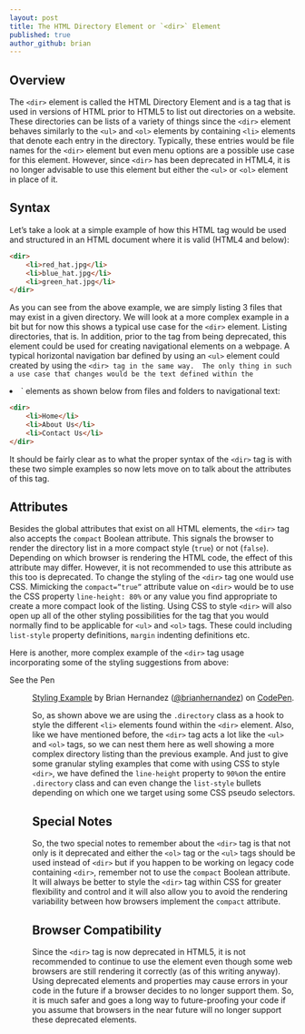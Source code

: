 ```yaml
---
layout: post
title: The HTML Directory Element or `<dir>` Element
published: true
author_github: brian
---
```


## Overview
The `<dir>` element is called the HTML Directory Element and is a tag that is used in versions of HTML prior to HTML5 to list out directories on a website.  These directories can be lists of a variety of things since the `<dir>` element behaves similarly to the `<ul>` and `<ol>` elements by containing `<li>` elements that denote each entry in the directory.  Typically, these entries would be file names for the `<dir>` element but even menu options are a possible use case for this element.  However, since `<dir>` has been deprecated in HTML4, it is no longer advisable to use this element but either the `<ul>` or `<ol>` element in place of it.
## SyntaxLet’s take a look at a simple example of how this HTML tag would be used and structured in an HTML document where it is valid (HTML4 and below):

```html<dir>	<li>red_hat.jpg</li>	<li>blue_hat.jpg</li>	<li>green_hat.jpg</li></dir>```
	As you can see from the above example, we are simply listing 3 files that may exist in a given directory.  We will look at a more complex example in a bit but for now this shows a typical use case for the `<dir>` element.  Listing directories, that is.  In addition, prior to the tag from being deprecated, this element could be used for creating navigational elements on a webpage.  A typical horizontal navigation bar defined by using an `<ul>` element could created by using the `<dir> tag in the same way.  The only thing in such a use case that changes would be the text defined within the `<li>` elements as shown below from files and folders to navigational text:
```html<dir>	<li>Home</li>	<li>About Us</li>	<li>Contact Us</li></dir>```		It should be fairly clear as to what the proper syntax of the `<dir>` tag is with these two simple examples so now lets move on to talk about the attributes of this tag.## Attributes
Besides the global attributes that exist on all HTML elements, the `<dir>` tag also accepts the `compact` Boolean attribute.  This signals the browser to render the directory list in a more compact style (`true`) or not (`false`).  Depending on which browser is rendering the HTML code, the effect of this attribute may differ.  However, it is not recommended to use this attribute as this too is deprecated.  To change the styling of the `<dir>` tag one would use CSS.  Mimicking the `compact=”true”` attribute value on `<dir>` would be to use the CSS property `line-height: 80%` or any value you find appropriate to create a more compact look of the listing.  Using CSS to style `<dir>` will also open up all of the other styling possibilities for the tag that you would normally find to be applicable for `<ul>` and `<ol>` tags.  These could including `list-style` property definitions, `margin` indenting definitions etc.Here is another, more complex example of the `<dir>` tag usage incorporating some of the styling suggestions from above:

<p data-height="265" data-theme-id="dark" data-slug-hash="VjGapX" data-default-tab="html,result" data-user="brianhernandez" data-embed-version="2" class="codepen">See the Pen <a href="https://codepen.io/brianhernandez/pen/VjGapX/"><dir> Styling Example</a> by Brian Hernandez (<a href="http://codepen.io/brianhernandez">@brianhernandez</a>) on <a href="http://codepen.io">CodePen</a>.</p>
<script async src="//assets.codepen.io/assets/embed/ei.js"></script>
So, as shown above we are using the `.directory` class as a hook to style the different `<li>` elements found within the `<dir>` element.  Also, like we have mentioned before, the `<dir>` tag acts a lot like the `<ul>` and `<ol>` tags, so we can nest them here as well showing a more complex directory listing than the previous example.  And just to give some granular styling examples that come with using CSS to style `<dir>`, we have defined the `line-height` property to `90%`on the entire `.directory` class and can even change the `list-style` bullets depending on which one we target using some CSS pseudo selectors.  ## Special Notes
So, the two special notes to remember about the `<dir>` tag is that not only is it deprecated and either the `<ol>` tag or the `<ul>` tags should be used instead of `<dir>` but if you happen to be working on legacy code containing `<dir>`, remember not to use the `compact` Boolean attribute.  It will always be better to style the `<dir>` tag within CSS for greater flexibility and control and it will also allow you to avoid the rendering variability between how browsers implement the `compact` attribute. ## Browser Compatibility
Since the `<dir>` tag is now deprecated in HTML5, it is not recommended to continue to use the element even though some web browsers are still rendering it correctly (as of this writing anyway).  Using deprecated elements and properties may cause errors in your code in the future if a browser decides to no longer support them.  So, it is much safer and goes a long way to future-proofing your code if you assume that browsers in the near future will no longer support these deprecated elements.